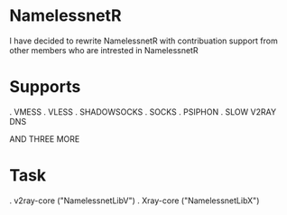 # NamelessnetR

I have decided to rewrite NamelessnetR with contribuation support from other members who are intrested in NamelessnetR

# Supports 

  . VMESS
  . VLESS
  . SHADOWSOCKS
  . SOCKS
  . PSIPHON 
  . SLOW V2RAY DNS 
  
 AND THREE MORE 

# Task 

 . v2ray-core ("NamelessnetLibV")
 . Xray-core  ("NamelessnetLibX")
 

